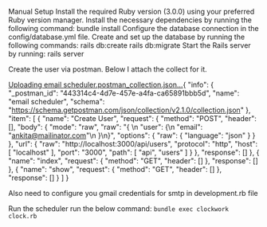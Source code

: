 Manual Setup
Install the required Ruby version (3.0.0) using your preferred Ruby version manager.
Install the necessary dependencies by running the following command: bundle install
Configure the database connection in the config/database.yml file.
Create and set up the database by running the following commands: rails db:create rails db:migrate
Start the Rails server by running: rails server

Create the user via postman.
Below I attach the collect for it.

[Uploading email scheduler.postman_collection.json…](){
	"info": {
		"_postman_id": "443314c4-4d7e-457e-a4fa-ca65891bbb5d",
		"name": "email scheduler",
		"schema": "https://schema.getpostman.com/json/collection/v2.1.0/collection.json"
	},
	"item": [
		{
			"name": "Create User",
			"request": {
				"method": "POST",
				"header": [],
				"body": {
					"mode": "raw",
					"raw": "{ \n    \"user\": {\n        \"email\": \"ankita@mailinator.com\"\n    }\n}",
					"options": {
						"raw": {
							"language": "json"
						}
					}
				},
				"url": {
					"raw": "http://localhost:3000/api/users",
					"protocol": "http",
					"host": [
						"localhost"
					],
					"port": "3000",
					"path": [
						"api",
						"users"
					]
				}
			},
			"response": []
		},
		{
			"name": "index",
			"request": {
				"method": "GET",
				"header": []
			},
			"response": []
		},
		{
			"name": "show",
			"request": {
				"method": "GET",
				"header": []
			},
			"response": []
		}
	]
}


Also need to configure you gmail credentials for smtp in development.rb file

Run the scheduler run the below command:
`bundle exec clockwork clock.rb`
